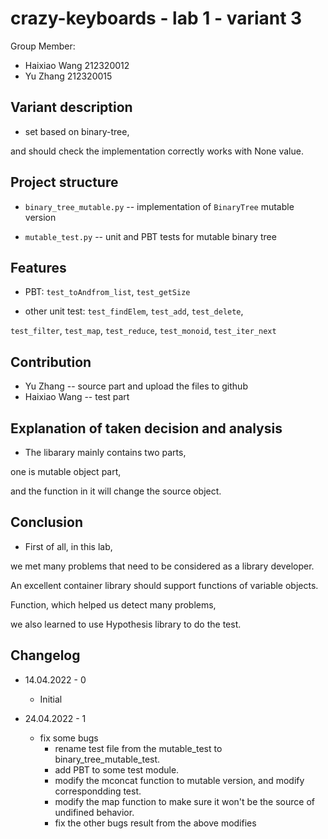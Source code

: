 # crazy-keyboards - lab 1 - variant 3

Group Member:

- Haixiao Wang 212320012
- Yu Zhang     212320015

## Variant description

- set based on binary-tree,

and should check the implementation correctly works with None value.

## Project structure

- `binary_tree_mutable.py` -- implementation of `BinaryTree` mutable version

- `mutable_test.py` -- unit and PBT tests for mutable binary tree

## Features

- PBT: `test_toAndfrom_list`, `test_getSize`

- other unit test: `test_findElem`, `test_add`, `test_delete`,

`test_filter`, `test_map`, `test_reduce`, `test_monoid`, `test_iter_next`

## Contribution

- Yu Zhang -- source part and upload the files to github
- Haixiao Wang -- test part

## Explanation of taken decision and analysis

- The libarary mainly contains two parts,

one is mutable object part,

and the function in it will change the source object.

## Conclusion

- First of all, in this lab,

we met many problems that need to be considered as a library developer.

An excellent container library should support functions of variable objects.

Function, which helped us detect many problems,

we also learned to use Hypothesis library to do the test.

## Changelog

- 14.04.2022 - 0
  - Initial

- 24.04.2022 - 1
  - fix some bugs
    - rename test file from the mutable_test to binary_tree_mutable_test.
    - add PBT to some test module.
    - modify the mconcat function to mutable version, and modify correspondding test.
    - modify the map function to make sure it won't be the source of undifined behavior.
    - fix the other bugs result from the above modifies
